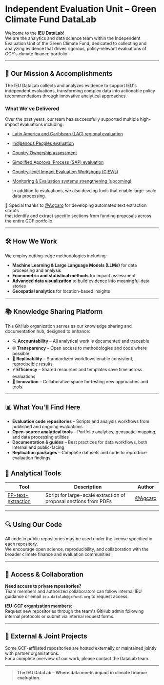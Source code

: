 # Independent Evaluation Unit – Green Climate Fund DataLab

Welcome to the **IEU DataLab**!  
We are the analytics and data science team within the Independent Evaluation Unit of the Green Climate Fund, dedicated to collecting and analyzing evidence that drives rigorous, policy-relevant evaluations of GCF's climate finance portfolio.

---

## 🎯 Our Mission & Accomplishments

The IEU DataLab collects and analyzes evidence to support IEU's independent evaluations, transforming complex data into actionable policy recommendations through innovative analytical approaches.

### What We've Delivered
Over the past years, our team has successfully supported multiple high-impact evaluations including:
- [Latin America and Caribbean (LAC) regional evaluation](#)
- [Indigenous Peoples evaluation](#)
- [Country Ownership assessment](#)
- [Simplified Approval Process (SAP) evaluation](#)
- [Country-level Impact Evaluation Workshops (CIEWs)](#)
- [Monitoring & Evaluation systems strengthening (upcoming)](#)

  In addition to evaluations, we also develop tools that enable large-scale data processing.

🔧 Special thanks to [@Agcaro]((https://github.com/Agcaro)) for developing automated text extraction scripts  
that identify and extract specific sections from funding proposals across the entire GCF portfolio.  

---

## 🛠️ How We Work

We employ cutting-edge methodologies including:
- **Machine Learning & Large Language Models (LLMs)** for data processing and analysis  
- **Econometric and statistical methods** for impact assessment  
- **Advanced data visualization** to build evidence into meaningful data stories  
- **Geospatial analytics** for location-based insights  

---

## 📚 Knowledge Sharing Platform

This GitHub organization serves as our knowledge sharing and documentation hub, designed to enhance:

- 🔍 **Accountability** – All analytical work is documented and traceable  
- 🌐 **Transparency** – Open access to methodologies and code where possible  
- 🔄 **Replicability** – Standardized workflows enable consistent, reproducible results  
- ⚡ **Efficiency** – Shared resources and templates save time across evaluations  
- 🚀 **Innovation** – Collaborative space for testing new approaches and tools  

---

## 📊 What You'll Find Here

- **Evaluation code repositories** – Scripts and analysis workflows from published and ongoing evaluations  
- **Open-source analytical tools** – Portfolio analytics, geospatial mapping, and data processing utilities  
- **Documentation & guides** – Best practices for data workflows, both internal and public-facing  
- **Replication packages** – Complete datasets and code to reproduce evaluation findings

## 🧰 Analytical Tools

| Tool | Description | Author |
|------|-------------|--------|
| [FP-text-extraction](https://github.com/Agcaro/FP-text-extraction) | Script for large-scale extraction of proposal sections from PDFs | [@Agcaro](https://github.com/Agcaro) |

---

## 🔍 Using Our Code

All code in public repositories may be used under the license specified in each repository.  
We encourage open science, reproducibility, and collaboration with the broader climate finance and evaluation communities.

---

## 🔐 Access & Collaboration

**Need access to private repositories?**  
Team members and authorized collaborators can follow internal IEU guidance or email `ieu.datalab@gcfund.org` to request access.

**IEU-GCF organization members:**  
Request new repositories through the team's GitHub admin following internal protocols or submit via internal request forms.

---

## 📁 External & Joint Projects

Some GCF-affiliated repositories are hosted externally or maintained jointly with partner organizations.  
For a complete overview of our work, please contact the DataLab team.

---

> **The IEU DataLab – Where data meets impact in climate finance evaluation.**
